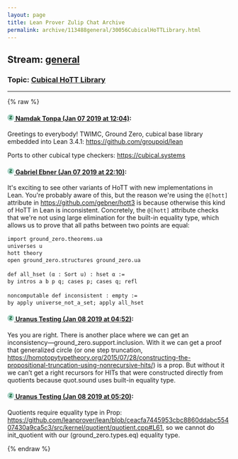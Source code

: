 ```yaml
---
layout: page
title: Lean Prover Zulip Chat Archive 
permalink: archive/113488general/30056CubicalHoTTLibrary.html
---
```


## Stream: [general](index.html)
### Topic: [Cubical HoTT Library](30056CubicalHoTTLibrary.html)

---


{% raw %}
#### [![Click to go to Zulip](../../assets/img/zulip2.png) Namdak Tonpa (Jan 07 2019 at 12:04)](https://leanprover.zulipchat.com/#narrow/stream/113488-general/topic/Cubical%20HoTT%20Library/near/154560608):
Greetings to everybody! TWIMC, Ground Zero, cubical base library embedded into Lean 3.4.1: https://github.com/groupoid/lean

Ports to other cubical type checkers: https://cubical.systems

#### [![Click to go to Zulip](../../assets/img/zulip2.png) Gabriel Ebner (Jan 07 2019 at 22:10)](https://leanprover.zulipchat.com/#narrow/stream/113488-general/topic/Cubical%20HoTT%20Library/near/154601477):
It's exciting to see other variants of HoTT with new implementations in Lean.  You're probably aware of this, but the reason we're using the `@[hott]` attribute in https://github.com/gebner/hott3 is because otherwise this kind of HoTT in Lean is inconsistent.  Concretely, the `@[hott]` attribute checks that we're not using large elimination for the built-in equality type, which allows us to prove that all paths between two points are equal:
```lean
import ground_zero.theorems.ua
universes u
hott theory
open ground_zero.structures ground_zero.ua

def all_hset (α : Sort u) : hset α :=
by intros a b p q; cases p; cases q; refl

noncomputable def inconsistent : empty :=
by apply universe_not_a_set; apply all_hset
```

#### [![Click to go to Zulip](../../assets/img/zulip2.png) Uranus Testing (Jan 08 2019 at 04:52)](https://leanprover.zulipchat.com/#narrow/stream/113488-general/topic/Cubical%20HoTT%20Library/near/154621668):
Yes you are right. There is another place where we can get an inconsistency—ground_zero.support.inclusion. With it we can get a proof that generalized circle (or one step truncation, https://homotopytypetheory.org/2015/07/28/constructing-the-propositional-truncation-using-nonrecursive-hits/) is a prop. But without it we can’t get a right recursors for HITs that were constructed directly from quotients because quot.sound uses built-in equality type.

#### [![Click to go to Zulip](../../assets/img/zulip2.png) Uranus Testing (Jan 08 2019 at 05:20)](https://leanprover.zulipchat.com/#narrow/stream/113488-general/topic/Cubical%20HoTT%20Library/near/154622491):
Quotients require equality type in Prop: https://github.com/leanprover/lean/blob/ceacfa7445953cbc8860ddabc55407430a9ca5c3/src/kernel/quotient/quotient.cpp#L61, so we cannot do init_quotient with our (ground_zero.types.eq) equality type.


{% endraw %}
